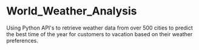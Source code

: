 # World_Weather_Analysis
Using Python API's to retrieve weather data from over 500 cities to predict the best time of the year for customers to vacation based on their weather preferences.
